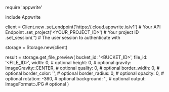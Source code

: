 require 'appwrite'

include Appwrite

client = Client.new
    .set_endpoint('https://<REGION>.cloud.appwrite.io/v1') # Your API Endpoint
    .set_project('<YOUR_PROJECT_ID>') # Your project ID
    .set_session('') # The user session to authenticate with

storage = Storage.new(client)

result = storage.get_file_preview(
    bucket_id: '<BUCKET_ID>',
    file_id: '<FILE_ID>',
    width: 0, # optional
    height: 0, # optional
    gravity: ImageGravity::CENTER, # optional
    quality: 0, # optional
    border_width: 0, # optional
    border_color: '', # optional
    border_radius: 0, # optional
    opacity: 0, # optional
    rotation: -360, # optional
    background: '', # optional
    output: ImageFormat::JPG # optional
)
